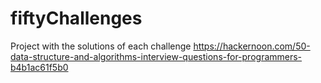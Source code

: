# fiftyChallenges
Project with the solutions of each challenge https://hackernoon.com/50-data-structure-and-algorithms-interview-questions-for-programmers-b4b1ac61f5b0
